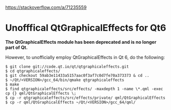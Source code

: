 https://stackoverflow.com/a/71235559

# Unofffical QtGraphicalEffects for Qt6

**The QtGraphicalEffects module has been deprecated and is no longer part of Qt.**

However, to unofficially employ QtGraphicalEffects in Qt 6, do the following:
```
$ git clone git://code.qt.io/qt/qtgraphicaleffects.git
$ cd qtgraphicaleffects/
$ git checkout 59ab3e11433a5157aac0f3af7c0d7fe70a373373 & cd ..
$ ~/Qt/<VERSION>/gcc_64/bin/qmake qtgraphicaleffects
$ make
$ find qtgraphicaleffects/src/effects/ -maxdepth 1 -name \*.qml -exec cp {} qml/QtGraphicalEffects \;
$ cp -r qtgraphicaleffects/src/effects/private/ qml/QtGraphicalEffects
$ cp -r qml/QtGraphicalEffects ~/Qt/<VERSION>/gcc_64/qml/
```
